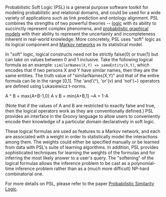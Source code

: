 Probabilistic Soft Logic (PSL) is a general purpose software toolkit for modeling probabilistic and relational domains, and could be used for a wide variety of applications such as link prediction and ontology alignment. PSL combines the strengths of two powerful theories -- <a href="http://www.amazon.com/Logical-Foundations-Artificial-Intelligence-Genesereth/dp/0934613311">logic</a> with its ability to succinctly represent complex phenomena, and <a href="http://pgm.stanford.edu/">probabilistic graphical models</a> with their ability to represent the uncertainty and incompleteness inherent in real-world knowledge. More concretely, PSL uses "soft" logic as its logical component and <a href="http://en.wikipedia.org/wiki/Markov_random_field">Markov networks</a> as its statistical model. 

In "soft" logic, logical constructs need not be strictly false(0) or true(1) but can take on values between 0 and 1 inclusive. Take the following logical formula as an example: `similarNames(X,Y) => sameEntity(X,Y)`, which encodes that if two persons X and Y have similar names, then they are the same entities. The truth value of "similarNames(X,Y)" and that of the entire formula can lie in the range [0,1]. The 'and'(^), 'or'(v) and 'not'(~) operators are defined using Lukasiewicz t-norms.

A ^ B = max{A+B-1,0}
A v B = min{A+B,1}
~A = 1-A

(Note that if the values of A and B are restricted to exactly false and true, then the logical operators work as they are conventionally defined.) PSL provides an interface in the Groovy<link> language to allow users to conveniently encode their knowledge of a particular domain declaratively in soft logic. 

These logical formulas are used as features to a Markov network, and each are associated with a weight in order to statistically model the interactions among them. The weights could either be specified manually or be learned from data with PSL's suite of learning algorithms. In addition, PSL provides sophisticated techniques for learning the weights of the formulas and for inferring the most likely answer to a user's query. The "softening" of the logical formulas allows the inference problem to be cast as a polynomial-time inference problem rather than as a (much more difficult) NP-hard combinatorial one.

For more details on PSL, please refer to the paper <a href="http://fodava.gatech.edu/files/reports/FODAVA-10-17.pdf"> Probabilistic Similarity Logic</a>. 

<To be cleaned up later today>